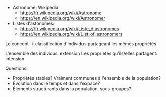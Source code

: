* Astronome: Wikipedia
  * https://fr.wikipedia.org/wiki/Astronome
  * https://en.wikipedia.org/wiki/Astronomer
* Listes d'astonomes:
    * https://fr.wikipedia.org/wiki/Liste_d'astronomes
    * https://en.wikipedia.org/wiki/List_of_astronomers


Le concept -> classification d'individus partageant les mêmes propriétés

L'ensemble des individus: extension
Les propriétés qu'ils/elles partagent: intension

Questions:
*  Propriétés stables? Vraiment communes à l'ensemble de la population?
*  Évolution dans le temps et dans l'expace?
*  Élements structurants dans la population, sous-groupes?